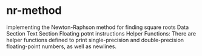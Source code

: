 # nr-method
implementing the Newton-Raphson method for finding square roots
Data Section 
Text Section 
Floating potnt instructions
Helper Functions: There are helper functions defined to print single-precision and double-precision floating-point numbers, as well as newlines.

